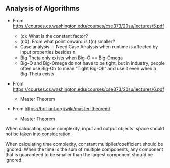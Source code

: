 ## Analysis of Algorithms

- From https://courses.cs.washington.edu/courses/cse373/20su/lectures/5.pdf
    - (c): What is the constant factor?
    - (n0): From what point onward is f(n) smaller?
    - Case analysis -- Need Case Analysis when runtime is affected by input properties besides n.
    - Big Theta only exists when Big-O == Big-Omega
    - Big-O and Big-Omega do not have to be tight, but in industry, people often use Big-Oh to mean “Tight Big-Oh” and use it even when a Big-Theta exists

- From https://courses.cs.washington.edu/courses/cse373/20su/lectures/6.pdf
    - Master Theorem

- From https://brilliant.org/wiki/master-theorem/
    - Master Theorem

When calculating space complexity, input and output objects' space should not be taken into consideration.

When calculating time complexity, constant multiplier/coefficient should be ignored. When the time is the sum of multiple components, any component that is guaranteed to be smaller than the largest component should be ignored. 
